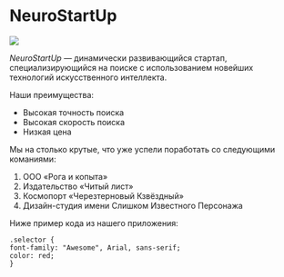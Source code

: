 # NeuroStartUp

![](https://netology-code.github.io/git-homeworks/introduction/assets/logo.png)

*NeuroStartUp* — динамически развивающийся стартап, специализирующийся на поиске с использованием 
 новейших технологий искусственного интеллекта.

Наши преимущества:
* Высокая точность поиска
* Высокая скорость поиска
* Низкая цена

Мы на столько крутые, что уже успели поработать со следующими команиями:

1.   ООО «Рога и копыта»
2.   Издательство «Читый лист»
3.   Космопорт «Черезтерновый Кзвёздный»
4.   Дизайн-студия имени Слишком Известного Персонажа

Ниже пример кода из нашего приложения:

    .selector {
    font-family: "Awesome", Arial, sans-serif;
    color: red;
    }